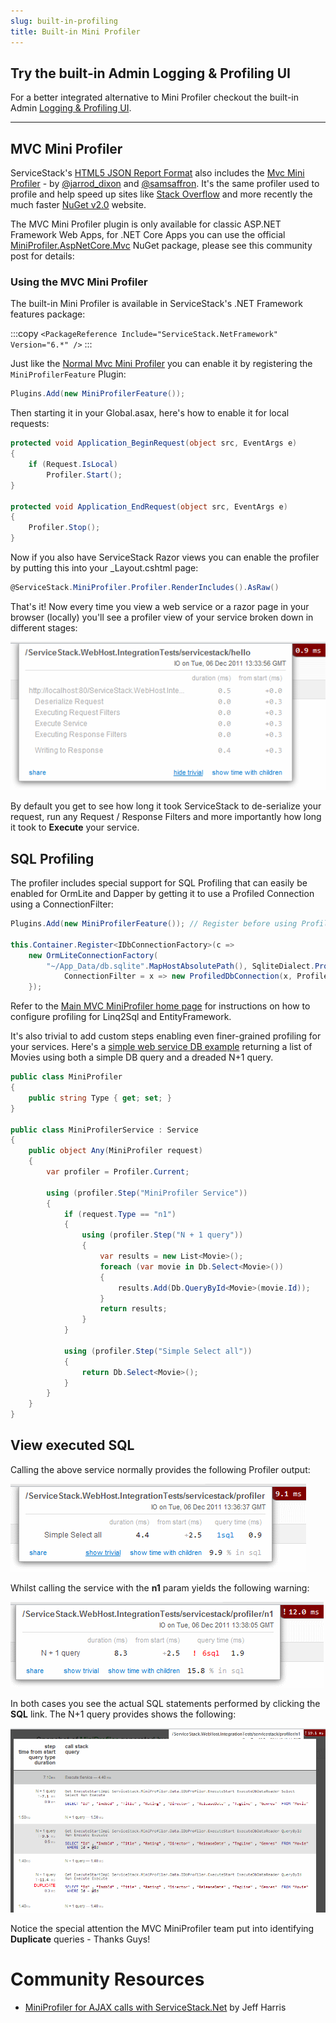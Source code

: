 ```yaml
---
slug: built-in-profiling
title: Built-in Mini Profiler
---
```


## Try the built-in Admin Logging & Profiling UI

For a better integrated alternative to Mini Profiler checkout the built-in Admin [Logging & Profiling UI](/admin-ui-profiling).

---

## MVC Mini Profiler

ServiceStack's [HTML5 JSON Report Format](/html5reportformat) also includes the [Mvc Mini Profiler](https://github.com/MiniProfiler/dotnet) - by [@jarrod_dixon](https://twitter.com/jarrod_dixon) and [@samsaffron](https://twitter.com/samsaffron).
It's the same profiler used to profile and help speed up sites like [Stack Overflow](http://www.stackoverflow.com) and more recently the much faster [NuGet v2.0](http://nuget.org) website.

The MVC Mini Profiler plugin is only available for classic ASP.NET Framework Web Apps, for .NET Core Apps you can use the official [MiniProfiler.AspNetCore.Mvc](https://www.nuget.org/packages/MiniProfiler.AspNetCore.Mvc) NuGet package, please see this community post for details:

### Using the MVC Mini Profiler

The built-in Mini Profiler is available in ServiceStack's .NET Framework features package:

:::copy
`<PackageReference Include="ServiceStack.NetFramework" Version="6.*" />`
:::

Just like the [Normal Mvc Mini Profiler](https://github.com/MiniProfiler/dotnet) you can enable it by registering the `MiniProfilerFeature` Plugin:

```csharp
Plugins.Add(new MiniProfilerFeature());  
```

Then starting it in your Global.asax, here's how to enable it for local requests:

```csharp
protected void Application_BeginRequest(object src, EventArgs e)
{
    if (Request.IsLocal)
        Profiler.Start();
}

protected void Application_EndRequest(object src, EventArgs e)
{
    Profiler.Stop();
}
```

Now if you also have ServiceStack Razor views you can enable the profiler by putting this into your _Layout.cshtml page:

```csharp
@ServiceStack.MiniProfiler.Profiler.RenderIncludes().AsRaw() 
```

That's it! Now every time you view a web service or a razor page in your browser (locally) you'll see a profiler view of your service broken down in different stages:

![Hello MiniProfiler](/img/pages/advanced/miniprofiler-hello.png)

By default you get to see how long it took ServiceStack to de-serialize your request, run any Request / Response Filters and more importantly how long it took to **Execute** your service.

## SQL Profiling

The profiler includes special support for SQL Profiling that can easily be enabled for OrmLite and Dapper by getting it to use a Profiled Connection using a ConnectionFilter:

```csharp
Plugins.Add(new MiniProfilerFeature()); // Register before using ProfiledDbConnection

this.Container.Register<IDbConnectionFactory>(c =>
    new OrmLiteConnectionFactory(
        "~/App_Data/db.sqlite".MapHostAbsolutePath(), SqliteDialect.Provider) {
            ConnectionFilter = x => new ProfiledDbConnection(x, Profiler.Current)
    });
```

Refer to the [Main MVC MiniProfiler home page](https://github.com/MiniProfiler/dotnet) for instructions on how to configure profiling for Linq2Sql and EntityFramework.

It's also trivial to add custom steps enabling even finer-grained profiling for your services. 
Here's a [simple web service DB example](https://github.com/ServiceStack/ServiceStack/blob/master/tests/ServiceStack.WebHost.IntegrationTests/Services/ProfilerService.cs) 
returning a list of Movies using both a simple DB query and a dreaded N+1 query.

```csharp
public class MiniProfiler
{
    public string Type { get; set; }
}

public class MiniProfilerService : Service
{
    public object Any(MiniProfiler request)
    {
        var profiler = Profiler.Current;

        using (profiler.Step("MiniProfiler Service"))
        {
            if (request.Type == "n1")
            {
                using (profiler.Step("N + 1 query"))
                {
                    var results = new List<Movie>();
                    foreach (var movie in Db.Select<Movie>())
                    {
                        results.Add(Db.QueryById<Movie>(movie.Id));
                    }
                    return results;
                }
            }

            using (profiler.Step("Simple Select all"))
            {
                return Db.Select<Movie>();
            }
        }
    }
}
```

## View executed SQL

Calling the above service normally provides the following Profiler output:

![Simple DB Example](/img/pages/advanced/miniprofiler-simpledb.png)

Whilst calling the service with the **n1** param yields the following warning:

![Simple N+1 DB Example](/img/pages/advanced/miniprofiler-simpledb-n1.png)

In both cases you see the actual SQL statements performed by clicking the **SQL** link. The N+1 query provides shows the following:

![N+1 DB Example SQL Statementes](/img/pages/advanced/miniprofiler-simpledb-n1-sql.png)

Notice the special attention the MVC MiniProfiler team put into identifying **Duplicate** queries - Thanks Guys!


# Community Resources

  - [MiniProfiler for AJAX calls with ServiceStack.Net](http://tunurgitr.blogspot.com/2012/04/miniprofiler-for-ajax-calls-with.html) by Jeff Harris

